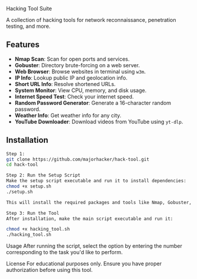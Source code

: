 Hacking Tool Suite

A collection of hacking tools for network reconnaissance, penetration testing, and more.

## Features
- **Nmap Scan**: Scan for open ports and services.
- **Gobuster**: Directory brute-forcing on a web server.
- **Web Browser**: Browse websites in terminal using `w3m`.
- **IP Info**: Lookup public IP and geolocation info.
- **Short URL Info**: Resolve shortened URLs.
- **System Monitor**: View CPU, memory, and disk usage.
- **Internet Speed Test**: Check your internet speed.
- **Random Password Generator**: Generate a 16-character random password.
- **Weather Info**: Get weather info for any city.
- **YouTube Downloader**: Download videos from YouTube using `yt-dlp`.

## Installation

```bash
Step 1:
git clone https://github.com/majorhacker/hack-tool.git
cd hack-tool

Step 2: Run the Setup Script
Make the setup script executable and run it to install dependencies:
chmod +x setup.sh
./setup.sh

This will install the required packages and tools like Nmap, Gobuster, yt-dlp, and others.

Step 3: Run the Tool
After installation, make the main script executable and run it:

chmod +x hacking_tool.sh
./hacking_tool.sh
```
Usage
After running the script, select the option by entering the number corresponding to the task you'd like to perform.

License
For educational purposes only. Ensure you have proper authorization before using this tool.
